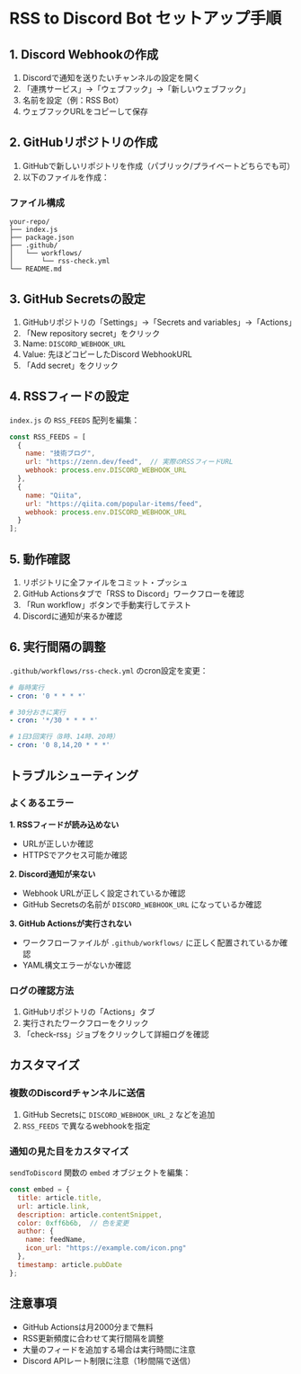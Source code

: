# RSS to Discord Bot セットアップ手順

## 1. Discord Webhookの作成

1. Discordで通知を送りたいチャンネルの設定を開く
2. 「連携サービス」→「ウェブフック」→「新しいウェブフック」
3. 名前を設定（例：RSS Bot）
4. ウェブフックURLをコピーして保存

## 2. GitHubリポジトリの作成

1. GitHubで新しいリポジトリを作成（パブリック/プライベートどちらでも可）
2. 以下のファイルを作成：

### ファイル構成
```
your-repo/
├── index.js
├── package.json
├── .github/
│   └── workflows/
│       └── rss-check.yml
└── README.md
```

## 3. GitHub Secretsの設定

1. GitHubリポジトリの「Settings」→「Secrets and variables」→「Actions」
2. 「New repository secret」をクリック
3. Name: `DISCORD_WEBHOOK_URL`
4. Value: 先ほどコピーしたDiscord WebhookURL
5. 「Add secret」をクリック

## 4. RSSフィードの設定

`index.js` の `RSS_FEEDS` 配列を編集：

```javascript
const RSS_FEEDS = [
  {
    name: "技術ブログ",
    url: "https://zenn.dev/feed",  // 実際のRSSフィードURL
    webhook: process.env.DISCORD_WEBHOOK_URL
  },
  {
    name: "Qiita",
    url: "https://qiita.com/popular-items/feed",
    webhook: process.env.DISCORD_WEBHOOK_URL
  }
];
```

## 5. 動作確認

1. リポジトリに全ファイルをコミット・プッシュ
2. GitHub Actionsタブで「RSS to Discord」ワークフローを確認
3. 「Run workflow」ボタンで手動実行してテスト
4. Discordに通知が来るか確認

## 6. 実行間隔の調整

`.github/workflows/rss-check.yml` のcron設定を変更：

```yaml
# 毎時実行
- cron: '0 * * * *'

# 30分おきに実行  
- cron: '*/30 * * * *'

# 1日3回実行（8時、14時、20時）
- cron: '0 8,14,20 * * *'
```

## トラブルシューティング

### よくあるエラー

**1. RSSフィードが読み込めない**
- URLが正しいか確認
- HTTPSでアクセス可能か確認

**2. Discord通知が来ない**
- Webhook URLが正しく設定されているか確認
- GitHub Secretsの名前が `DISCORD_WEBHOOK_URL` になっているか確認

**3. GitHub Actionsが実行されない**
- ワークフローファイルが `.github/workflows/` に正しく配置されているか確認
- YAML構文エラーがないか確認

### ログの確認方法

1. GitHubリポジトリの「Actions」タブ
2. 実行されたワークフローをクリック
3. 「check-rss」ジョブをクリックして詳細ログを確認

## カスタマイズ

### 複数のDiscordチャンネルに送信
1. GitHub Secretsに `DISCORD_WEBHOOK_URL_2` などを追加
2. `RSS_FEEDS` で異なるwebhookを指定

### 通知の見た目をカスタマイズ
`sendToDiscord` 関数の `embed` オブジェクトを編集：

```javascript
const embed = {
  title: article.title,
  url: article.link,
  description: article.contentSnippet,
  color: 0xff6b6b,  // 色を変更
  author: {
    name: feedName,
    icon_url: "https://example.com/icon.png"
  },
  timestamp: article.pubDate
};
```

## 注意事項

- GitHub Actionsは月2000分まで無料
- RSS更新頻度に合わせて実行間隔を調整
- 大量のフィードを追加する場合は実行時間に注意
- Discord APIレート制限に注意（1秒間隔で送信）

